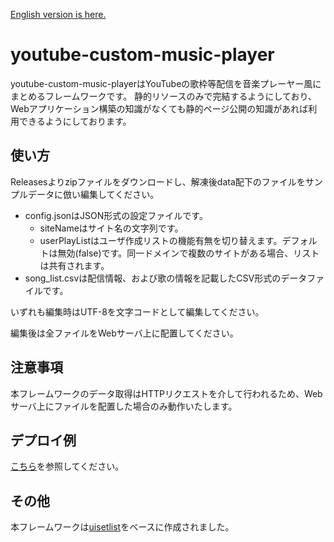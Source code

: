 [English version is here.](https://github.com/rutilicus/youtube-custom-music-player/blob/V1xx/README-en.md)

# youtube-custom-music-player
youtube-custom-music-playerはYouTubeの歌枠等配信を音楽プレーヤー風にまとめるフレームワークです。
静的リソースのみで完結するようにしており、Webアプリケーション構築の知識がなくても静的ページ公開の知識があれば利用できるようにしております。

## 使い方
Releasesよりzipファイルをダウンロードし、解凍後data配下のファイルをサンプルデータに倣い編集してください。
- config.jsonはJSON形式の設定ファイルです。
    - siteNameはサイト名の文字列です。
    - userPlayListはユーザ作成リストの機能有無を切り替えます。デフォルトは無効(false)です。同一ドメインで複数のサイトがある場合、リストは共有されます。
- song_list.csvは配信情報、および歌の情報を記載したCSV形式のデータファイルです。

いずれも編集時はUTF-8を文字コードとして編集してください。

編集後は全ファイルをWebサーバ上に配置してください。

## 注意事項
本フレームワークのデータ取得はHTTPリクエストを介して行われるため、Webサーバ上にファイルを配置した場合のみ動作いたします。

## デプロイ例
[こちら](https://github.com/rutilicus/youtube-custom-music-player-example)を参照してください。

## その他
本フレームワークは[uisetlist](https://github.com/rutilicus/uisetlist)をベースに作成されました。
